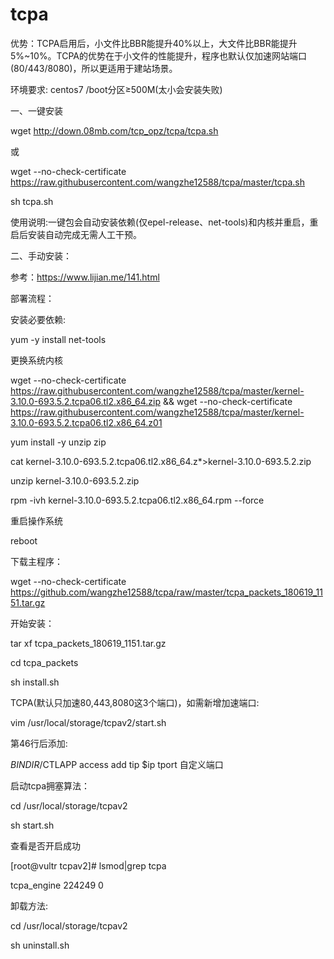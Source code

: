# tcpa
优势：TCPA启用后，小文件比BBR能提升40%以上，大文件比BBR能提升5%~10%。TCPA的优势在于小文件的性能提升，程序也默认仅加速网站端口(80/443/8080)，所以更适用于建站场景。

环境要求:
centos7
/boot分区≥500M(太小会安装失败)

一、一键安装

wget http://down.08mb.com/tcp_opz/tcpa/tcpa.sh

或

wget --no-check-certificate https://raw.githubusercontent.com/wangzhe12588/tcpa/master/tcpa.sh

sh tcpa.sh

使用说明:一键包会自动安装依赖(仅epel-release、net-tools)和内核并重启，重启后安装自动完成无需人工干预。

二、手动安装：

参考：https://www.lijian.me/141.html

部署流程：

安装必要依赖:

yum -y install net-tools

更换系统内核

wget --no-check-certificate https://raw.githubusercontent.com/wangzhe12588/tcpa/master/kernel-3.10.0-693.5.2.tcpa06.tl2.x86_64.zip && wget --no-check-certificate https://raw.githubusercontent.com/wangzhe12588/tcpa/master/kernel-3.10.0-693.5.2.tcpa06.tl2.x86_64.z01

yum install -y unzip zip

cat kernel-3.10.0-693.5.2.tcpa06.tl2.x86_64.z*>kernel-3.10.0-693.5.2.zip

unzip kernel-3.10.0-693.5.2.zip

rpm -ivh kernel-3.10.0-693.5.2.tcpa06.tl2.x86_64.rpm --force



重启操作系统

reboot

下载主程序：

wget --no-check-certificate https://github.com/wangzhe12588/tcpa/raw/master/tcpa_packets_180619_1151.tar.gz

开始安装：

tar xf tcpa_packets_180619_1151.tar.gz

cd tcpa_packets

sh install.sh

TCPA(默认只加速80,443,8080这3个端口)，如需新增加速端口:

vim /usr/local/storage/tcpav2/start.sh

第46行后添加:

$BINDIR/$CTLAPP access add tip $ip tport 自定义端口

启动tcpa拥塞算法：

cd /usr/local/storage/tcpav2

sh start.sh

查看是否开启成功

[root@vultr tcpav2]# lsmod|grep tcpa

tcpa_engine           224249  0

卸载方法:

cd /usr/local/storage/tcpav2

sh uninstall.sh
